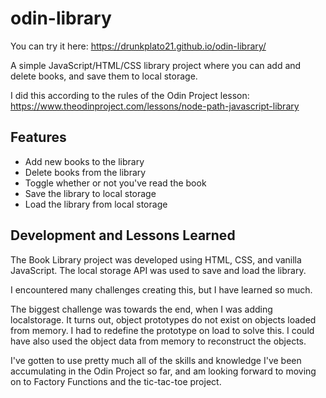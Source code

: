 # odin-library

You can try it here: https://drunkplato21.github.io/odin-library/

A simple JavaScript/HTML/CSS library project where you can add and delete books, and save them to local storage.

I did this according to the rules of the Odin Project lesson: https://www.theodinproject.com/lessons/node-path-javascript-library

## **Features**

- Add new books to the library
- Delete books from the library
- Toggle whether or not you've read the book
- Save the library to local storage
- Load the library from local storage


## **Development and Lessons Learned**

The Book Library project was developed using HTML, CSS, and vanilla JavaScript. The local storage API was used to save and load the library.

I encountered many challenges creating this, but I have learned so much. 

The biggest challenge was towards the end, when I was adding localstorage. It turns out, object prototypes do not exist on objects loaded from memory. I had to redefine the prototype on load to solve this. I could have also used the object data from memory to reconstruct the objects.

I've gotten to use pretty much all of the skills and knowledge I've been accumulating in the Odin Project so far, and am looking forward to moving on to Factory Functions and the tic-tac-toe project. 
